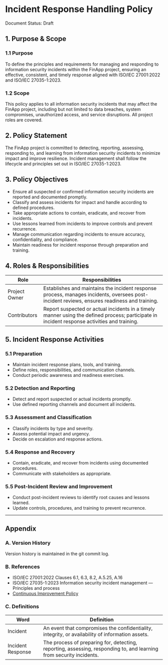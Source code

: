 # Incident Response Handling Policy

Document Status: Draft

## 1. Purpose & Scope

### 1.1 Purpose
To define the principles and requirements for managing and responding to information security incidents within the FinApp project, ensuring an effective, consistent, and timely response aligned with ISO/IEC 27001:2022 and ISO/IEC 27035-1:2023.

### 1.2 Scope
This policy applies to all information security incidents that may affect the FinApp project, including but not limited to data breaches, system compromises, unauthorized access, and service disruptions. All project roles are covered.

## 2. Policy Statement
The FinApp project is committed to detecting, reporting, assessing, responding to, and learning from information security incidents to minimize impact and improve resilience. Incident management shall follow the lifecycle and principles set out in ISO/IEC 27035-1:2023.

## 3. Policy Objectives
- Ensure all suspected or confirmed information security incidents are reported and documented promptly.
- Classify and assess incidents for impact and handle according to defined procedures.
- Take appropriate actions to contain, eradicate, and recover from incidents.
- Use lessons learned from incidents to improve controls and prevent recurrence.
- Manage communication regarding incidents to ensure accuracy, confidentiality, and compliance.
- Maintain readiness for incident response through preparation and training.

## 4. Roles & Responsibilities

| Role           | Responsibilities                                                                 |
|----------------|----------------------------------------------------------------------------------|
| Project Owner  | Establishes and maintains the incident response process, manages incidents, oversees post-incident reviews, ensures readiness and training. |
| Contributors   | Report suspected or actual incidents in a timely manner using the defined process; participate in incident response activities and training. |

## 5. Incident Response Activities

### 5.1 Preparation
- Maintain incident response plans, tools, and training.
- Define roles, responsibilities, and communication channels.
- Conduct periodic awareness and readiness exercises.

### 5.2 Detection and Reporting
- Detect and report suspected or actual incidents promptly.
- Use defined reporting channels and document all incidents.

### 5.3 Assessment and Classification
- Classify incidents by type and severity.
- Assess potential impact and urgency.
- Decide on escalation and response actions.

### 5.4 Response and Recovery
- Contain, eradicate, and recover from incidents using documented procedures.
- Communicate with stakeholders as appropriate.

### 5.5 Post-Incident Review and Improvement
- Conduct post-incident reviews to identify root causes and lessons learned.
- Update controls, procedures, and training to prevent recurrence.

---

## Appendix

### A. Version History
Version history is maintained in the git commit log.

### B. References
- ISO/IEC 27001:2022 Clauses 6.1, 6.3, 8.2, A.5.25, A.16
- ISO/IEC 27035-1:2023 Information security incident management — Principles and process
- [Continuous Improvement Policy](./Continuous%20Improvement%20Policy.md)

### C. Definitions
| Word                | Definition                                                                 |
|---------------------|----------------------------------------------------------------------------|
| Incident            | An event that compromises the confidentiality, integrity, or availability of information assets. |
| Incident Response   | The process of preparing for, detecting, reporting, assessing, responding to, and learning from security incidents. |
